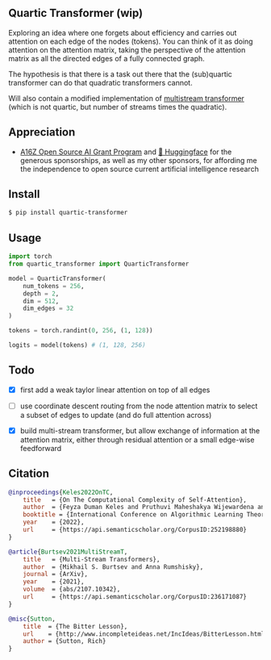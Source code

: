 ## Quartic Transformer (wip)

Exploring an idea where one forgets about efficiency and carries out attention on each edge of the nodes (tokens). You can think of it as doing attention on the attention matrix, taking the perspective of the attention matrix as all the directed edges of a fully connected graph.

The hypothesis is that there is a task out there that the (sub)quartic transformer can do that quadratic transformers cannot.

Will also contain a modified implementation of <a href="https://arxiv.org/abs/2107.10342">multistream transformer</a> (which is not quartic, but number of streams times the quadratic).

## Appreciation

- <a href="https://a16z.com/supporting-the-open-source-ai-community/">A16Z Open Source AI Grant Program</a> and <a href="https://huggingface.co/">🤗 Huggingface</a> for the generous sponsorships, as well as my other sponsors, for affording me the independence to open source current artificial intelligence research

## Install

```bash
$ pip install quartic-transformer
```

## Usage

```python
import torch
from quartic_transformer import QuarticTransformer

model = QuarticTransformer(
    num_tokens = 256,
    depth = 2,
    dim = 512,
    dim_edges = 32
)

tokens = torch.randint(0, 256, (1, 128))

logits = model(tokens) # (1, 128, 256)
```

## Todo

- [x] first add a weak taylor linear attention on top of all edges

- [ ] use coordinate descent routing from the node attention matrix to select a subset of edges to update (and do full attention across)

- [x] build multi-stream transformer, but allow exchange of information at the attention matrix, either through residual attention or a small edge-wise feedforward

## Citation

```bibtex
@inproceedings{Keles2022OnTC,
    title   = {On The Computational Complexity of Self-Attention},
    author  = {Feyza Duman Keles and Pruthuvi Maheshakya Wijewardena and Chinmay Hegde},
    booktitle = {International Conference on Algorithmic Learning Theory},
    year    = {2022},
    url     = {https://api.semanticscholar.org/CorpusID:252198880}
}
```

```bibtex
@article{Burtsev2021MultiStreamT,
    title   = {Multi-Stream Transformers},
    author  = {Mikhail S. Burtsev and Anna Rumshisky},
    journal = {ArXiv},
    year    = {2021},
    volume  = {abs/2107.10342},
    url     = {https://api.semanticscholar.org/CorpusID:236171087}
}
```

```bibtex
@misc{Sutton,
    title  = {The Bitter Lesson},
    url    = {http://www.incompleteideas.net/IncIdeas/BitterLesson.html},
    author = {Sutton, Rich}
}
```
